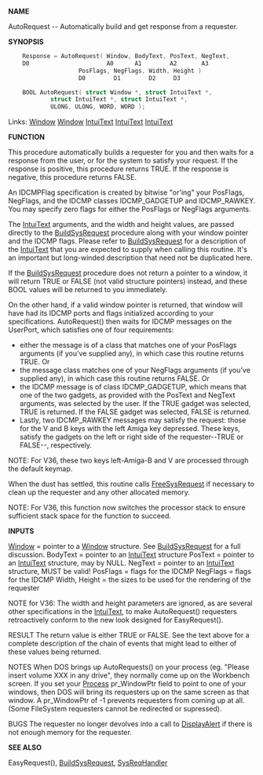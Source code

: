 
**NAME**

AutoRequest -- Automatically build and get response from a requester.

**SYNOPSIS**

```c
    Response = AutoRequest( Window, BodyText, PosText, NegText,
    D0                      A0      A1        A2       A3
                    PosFlags, NegFlags, Width, Height )
                    D0        D1        D2     D3

    BOOL AutoRequest( struct Window *, struct IntuiText *,
            struct IntuiText *, struct IntuiText *,
            ULONG, ULONG, WORD, WORD );

```
Links: [Window](_00D4) [Window](_00D4) [IntuiText](_00D4) [IntuiText](_00D4) [IntuiText](_00D4) 

**FUNCTION**

This procedure automatically builds a requester for you and then
waits for a response from the user, or for the system to satisfy your
request.  If the response is positive, this procedure returns TRUE.
If the response is negative, this procedure returns FALSE.

An IDCMPFlag specification is created by bitwise &#034;or'ing&#034; your
PosFlags, NegFlags, and the IDCMP classes IDCMP_GADGETUP and
IDCMP_RAWKEY.  You may specify zero flags for either the PosFlags
or NegFlags arguments.

The [IntuiText](_00D4) arguments, and the width and height values, are
passed directly to the [BuildSysRequest](BuildSysRequest) procedure along with
your window pointer and the IDCMP flags.  Please refer to
[BuildSysRequest](BuildSysRequest) for a description of the [IntuiText](_00D4) that you are
expected to supply when calling this routine.  It's an important
but long-winded description that need not be duplicated here.

If the [BuildSysRequest](BuildSysRequest) procedure does not return a pointer
to a window, it will return TRUE or FALSE (not valid structure
pointers) instead, and these BOOL values will be returned to
you immediately.

On the other hand, if a valid window pointer is returned, that
window will have had its IDCMP ports and flags initialized according
to your specifications.  AutoRequest() then waits for IDCMP messages
on the UserPort, which satisfies one of four requirements:
-   either the message is of a class that matches
one of your PosFlags arguments (if you've supplied
any), in which case this routine returns TRUE.  Or
-   the message class matches one of your NegFlags
arguments (if you've supplied any), in which case
this routine returns FALSE.  Or
-   the IDCMP message is of class IDCMP_GADGETUP, which means that
one of the two gadgets, as provided with the PosText and NegText
arguments, was selected by the user.  If the TRUE gadget
was selected, TRUE is returned.  If the FALSE gadget was
selected, FALSE is returned.
-   Lastly, two IDCMP_RAWKEY messages may satisfy the request: those
for the V and B keys with the left Amiga key depressed.
These keys, satisfy the gadgets on the left or right side of
the requester--TRUE or FALSE--, respectively.

NOTE: For V36, these two keys left-Amiga-B and V are processed
through the default keymap.

When the dust has settled, this routine calls [FreeSysRequest](FreeSysRequest) if
necessary to clean up the requester and any other allocated memory.

NOTE: For V36, this function now switches the processor stack
to ensure sufficient stack space for the function to succeed.

**INPUTS**

[Window](_00D4) = pointer to a [Window](_00D4) structure.  See [BuildSysRequest](BuildSysRequest)
for a full discussion.
BodyText = pointer to an [IntuiText](_00D4) structure
PosText = pointer to an [IntuiText](_00D4) structure, may by NULL.
NegText = pointer to an [IntuiText](_00D4) structure, MUST be valid!
PosFlags = flags for the IDCMP
NegFlags = flags for the IDCMP
Width, Height = the sizes to be used for the rendering of the requester

NOTE for V36: The width and height parameters are ignored, as
are several other specifications in the [IntuiText](_00D4), to make
AutoRequest() requesters retroactively conform to the new look
designed for EasyRequest().

RESULT
The return value is either TRUE or FALSE.  See the text above for a
complete description of the chain of events that might lead to either
of these values being returned.

NOTES
When DOS brings up AutoRequests() on your process (eg.
&#034;Please insert volume XXX in any drive&#034;, they normally come
up on the Workbench screen.  If you set your [Process](_0078) pr_WindowPtr
field to point to one of your windows, then DOS will bring its
requesters up on the same screen as that window.  A pr_WindowPtr
of -1 prevents requesters from coming up at all.
(Some FileSystem requesters cannot be redirected or supressed).

BUGS
The requester no longer devolves into a call to [DisplayAlert](DisplayAlert)
if there is not enough memory for the requester.

**SEE ALSO**

EasyRequest(), [BuildSysRequest](BuildSysRequest), [SysReqHandler](SysReqHandler)
